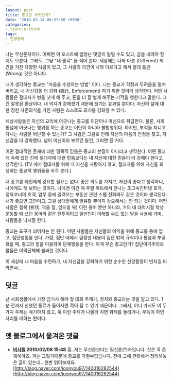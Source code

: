 ```yaml
---
layout: post
title: 종교란 무엇인가?
date: '2010-02-14 08:57:50 +0900'
categories:
- learn-n-think
tags:
- 인생철학
---
```


나는 무신론자이다. 어쩌면 이 포스트에 엄청난 댓글이 달릴 수도 있고, 글을 내려야 할 지도 모른다. 그래도, 그냥 "내 생각" 을 적어 본다. 세상에는 나와 다른 (Different) 의견을 가진 다양한 사람이 있고, 그 사람의 의견이 나와 다르다고 해서 절대 틀린 (Wrong) 것은 아니다.

내가 생각하는 종교는 "마음을 수양하는 방법" 이다. 나는 종교가 걱정과 두려움을 떨쳐 버리고, 내 자신감을 더 강화 (强化, Enforcement) 하기 위한 것이라 생각한다. 어떤 사람들은 절대자가 병을 낫게 해 주고, 돈을 더 잘 벌게 해주는 기적을 행한다고 말한다. 그건 잘못된 환상이다. 내 의지가 강해졌기 때문에 생기는 효과일 뿐이다. 자신의 삶에 대한 강한 자존의식을 가진 사람은 스스로도 의지를 강화할 수 있다.

세상사람들은 자신의 교리에 어긋나는 종교를 이단이나 미신으로 취급한다. 물론, 사회 통념에 어긋나는 행위를 하는 종교는 이단이 아니라 불법행위다. 하지만, 부적을 지니고 다니는 사람을 비난할 수 있는가? 그 사람은 그걸로 인해 자신의 마음의 안정을 찾고, 자신감을 더 강화했다. 남이 미신이라 부르건 말건, 그러면 된 거다.

어떤 절대적인 존재에 대한 맹목적 믿음은 종교의 본질이 아니라고 생각한다. 어떤 종교에 속해 있던 간에 절대자에 대한 믿음보다는 내 자신에 대한 믿음이 더 강해야 한다고 생각한다. (TV 에서 절대자를 위해 내 자신을 사랑하지 않고, 절대자를 위해 자신을 희생하는 종교적 행위들을 자주 본다.)

내 종교를 타인에게 강요할 필요는 없다. 좋은 의도를 가지고, 자신이 좋다고 생각하니, 나에게도 해 보라는 것이다. 나에겐 이건 매 주말 마트에서 만나는 초고속인터넷 호객, 정육코너의 호객, 업무 중에 걸려오는 부동산 관련 스팸 전화와도 같은 것이라 생각된다. 내가 좋으면 그만이고, 그걸 상대방에게 권유할 뿐이지 강요해서는 안 되는 것이다. 어떤 사람은 절복 (折伏, 꺽을 절, 엎드릴 복) 이란 용어 뿐만 아니라, 거의 내 대학시절 학생 운동할 때 쓰던 용어와 같은 전투적이고 일반인이 이해할 수도 없는 말을 사용해 가며, 사람들을 낚시질 한다.

종교는 도구가 되어서는 안 된다. 어떤 사람들은 자신들의 이익을 위해 종교를 등에 업고, 집단행동을 한다. 가령, 집단 내에서 결정한 내용이 집단 밖의 규칙이나 통념과 부딪혔을 때, 종교의 힘을 이용하여 단체행동을 한다. 이게 무슨 종교인가? 집단이기주의로 물들은 이익단체에 불과한 것이다.

이 세상에 내 마음을 수련하고, 내 자신감을 강화하기 위한 순수한 신앙활동이 번지길 바라면서...

## 덧글

난 사회생활에서 가장 금기시 해야 할 대화 주제가, 정치와 종교라는 것을 알고 있다. 1 분 전까지 친했던 동료가 돌아서면 적이 될 수 있기 때문이다. 그래서, 어디 가서도 이 두 가지 주제는 얘기하지 않고, 혹 이런 주제가 나올라 치면 화제를 돌리거나, 부득이 하면 자리를 피하는 편이다.

## 옛 블로그에서 옮겨온 댓글

- **[버사틸](http://blog.naver.com/joonyou97) 2010/02/08 15:48** 흠..저는 무신론보다는 필신론(?)자입니다. 신은 꼭 존재해야죠. 저는 그렇기때문에 종교를 가질수없습니다. 전에 그에 관련해서 정리해놓은 글이 있는데.. 한번 읽어보세요. [http://blog.naver.com/joonyou97/140016282544](http://blog.naver.com/joonyou97/140016282544)
